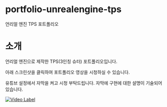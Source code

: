 # portfolio-unrealengine-tps
언리얼 엔진 TPS 포트폴리오

# 소개
언리얼 엔진으로 제작한 TPS(3인칭 슈터) 포트폴리오입니다.

아래 스크린샷을 클릭하여 포트폴리오 영상을 시청하실 수 있습니다.


유튜브 설정에서 자막을 켜고 시청 부탁드립니다. 자막에 구현에 대한 설명이 기술되어 있습니다.


[![Video Label](http://img.youtube.com/vi/_Mnx535KNJo/0.jpg)](https://youtu.be/_Mnx535KNJo)
